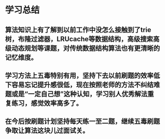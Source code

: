 # 学习总结
## 算法知识上有了解到以前工作中没怎么接触到了trie树，布隆过滤器，LRUcache等数据结构，高级搜索高级动态规划等课题，对传统数据结构算法也有更清晰的记忆维度。
## 学习方法上五毒特别有用，坚持下去以前刷题的效率低下容易忘记提升感很低，现在按照老师的方法不纠结难题或是“一定自己想”这种认知，学习别人优秀解法重复练习，感觉效率高多了。
## 在今后按刷题计划坚持每天练一至二题，继续五毒刷题争取让算法这块儿过面试关。
